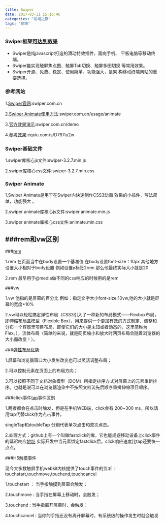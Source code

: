 ```yaml
---
title: Swiper
date: 2017-03-11 15:16:46
categories: "前端之巅"
tags: '前端'
---
```


### Swiper框架[可达到效果](http://www.weikecj.cn/template.jsp)

- Swiper是纯javascript打造的滑动特效插件，面向手机、 平板电脑等移动终端。
- Swiper能实现触屏焦点图、触屏Tab切换、触屏多图切换 等常用效果。
- Swiper开源、免费、稳定、使用简单、功能强大，是架 构移动终端网站的重要选择。

### 参考网站

1.[Swiper官网](swiper.com.cn):swiper.com.cn

2.[Swiper Animate使用方法](swiper.com.cn/usage/animate):swiper.com.cn/usage/animate

3.[官方效果演示](swiper.com.cn/demo):swiper.com.cn/demo

4.[参考效果](eqxiu.com/s/D797iu2w):eqxiu.com/s/D797iu2w

### Swiper基础文件

1.swiper库核心js文件:swiper-3.2.7.min.js

2.swiper库核心css文件:swiper-3.2.7.min.css

### Swiper Animate

1.Swiper Animate是用于在Swiper内快速制作CSS3动画 效果的小插件，写法简单，功能强大 。

2.swiper animate库核心js文件:swiper.animate.min.js

3.swiper animate库核心css文件:animate.min.css

###rem和vw区别
-

###[rem](https://isux.tencent.com/web-app-rem.html)


1.rem 在页面当中在body设置一个基准值 在body设置font-size：10px 其他地方设置大小相对于body设置 例如设置p标签2rem 那么他最终实际大小就是20

2.rem 最早用于@media做不同的css响应的时候用的是rem

###vw

1.vw 他指的是屏幕的百分比  例如：指定文字大小font-size:10vw,他的大小就是屏幕的宽度*10%

2.vw可以轻松搞定弹性布局（CSS3引入了一种新的布局模式——Flexbox布局，即伸缩布局盒模型（Flexible Box），用来提供一个更加有效的方式制定、调整和分布一个容器里项目布局，即使它们的大小是未知或者动态的，这里简称为Flex。），流体布局（简单的来说，就是网页缩小和放大时网页布局会随着浏览器的大小而改变！）。

###[弹性布局优势](http://blog.csdn.net/practicer2015/article/details/46454821)

1.屏幕和浏览器窗口大小发生改变也可以灵活调整布局；

2.可以控制元素在页面上的布局方向；

3.可以按照不同于文档对象模型（DOM）所指定排序方式对屏幕上的元素重新排序。也就是说可以在浏览器渲染中不按照文档流先后顺序重排伸缩项目顺序。

###click事件[tap](http://www.runoob.com/jquerymobile/jquerymobile-panels.html)事件区别

1.两者都会在点击时触发，但是在手机WEB端，click会有 200~300 ms，所以请用tap代替click作为点击事件。

singleTap和doubleTap 分别代表单次点击和双次点击。

2.处理方式：github上有一个叫做fastclick的库，它也能规避移动设备上click事件的延迟响应[地址](https://github.com/ftlabs/fastclick) 实际开发中当元素绑定fastclick后，click响应速度比tap还要快一点点。

###H5触摸事件

现今大多数触屏手机webkit内核提供了touch事件的监听：touchstart,touchmove,touchend,touchcancel

1.touchstart ： 当手指触摸到屏幕会触发；

2.touchmove : 当手指在屏幕上移动时，会触发；

3.touchend : 当手指离开屏幕时，会触发；

4.touchcancel : 当你的手指还没有离开屏幕时，有系统级的操作发生时就会触发
